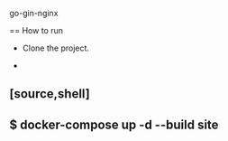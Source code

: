 go-gin-nginx

== How to run 

* Clone the project.
+
[source,shell]
----
$ docker-compose up -d --build site    
----